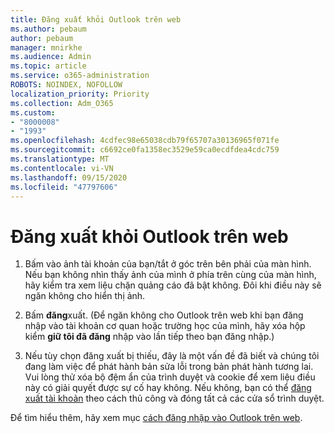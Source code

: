 ```yaml
---
title: Đăng xuất khỏi Outlook trên web
ms.author: pebaum
author: pebaum
manager: mnirkhe
ms.audience: Admin
ms.topic: article
ms.service: o365-administration
ROBOTS: NOINDEX, NOFOLLOW
localization_priority: Priority
ms.collection: Adm_O365
ms.custom:
- "8000008"
- "1993"
ms.openlocfilehash: 4cdfec98e65038cdb79f65707a30136965f071fe
ms.sourcegitcommit: c6692ce0fa1358ec3529e59ca0ecdfdea4cdc759
ms.translationtype: MT
ms.contentlocale: vi-VN
ms.lasthandoff: 09/15/2020
ms.locfileid: "47797606"
---
```

# <a name="sign-out-of-outlook-on-the-web"></a>Đăng xuất khỏi Outlook trên web

1. Bấm vào ảnh tài khoản của bạn/tắt ở góc trên bên phải của màn hình. Nếu bạn không nhìn thấy ảnh của mình ở phía trên cùng của màn hình, hãy kiểm tra xem liệu chặn quảng cáo đã bật không. Đôi khi điều này sẽ ngăn không cho hiển thị ảnh.

2. Bấm **đăng**xuất. (Để ngăn không cho Outlook trên web khi bạn đăng nhập vào tài khoản cơ quan hoặc trường học của mình, hãy xóa hộp kiểm **giữ tôi đã đăng** nhập vào lần tiếp theo bạn đăng nhập.)

3. Nếu tùy chọn đăng xuất bị thiếu, đây là một vấn đề đã biết và chúng tôi đang làm việc để phát hành bản sửa lỗi trong bản phát hành tương lai.  Vui lòng thử xóa bộ đệm ẩn của trình duyệt và cookie để xem liệu điều này có giải quyết được sự cố hay không.  Nếu không, bạn có thể [đăng xuất tài khoản](https://login.live.com/logout.srf) theo cách thủ công và đóng tất cả các cửa sổ trình duyệt.

Để tìm hiểu thêm, hãy xem mục [cách đăng nhập vào Outlook trên web](https://support.office.com/article/how-to-sign-in-to-outlook-on-the-web-763fab4d-0138-4814-b450-37fc286bcb79).
